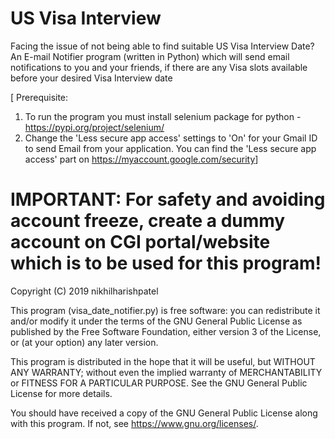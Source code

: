# US Visa Interview
Facing the issue of not being able to find suitable US Visa Interview Date?
An E-mail Notifier program (written in Python) which will send email notifications to you and your friends, if there are any Visa slots available before your desired Visa Interview date

[ Prerequisite:
  1. To run the program you must install selenium package for python - <https://pypi.org/project/selenium/>
  2. Change the 'Less secure app access' settings to 'On' for your Gmail ID to send Email from your application. You can find the 'Less secure app access' part on <https://myaccount.google.com/security>]

# IMPORTANT: For safety and avoiding account freeze, create a dummy account on CGI portal/website which is to be used for this program!

Copyright (C) 2019 nikhilharishpatel

This program (visa_date_notifier.py) is free software: you can redistribute it and/or modify
it under the terms of the GNU General Public License as published by
the Free Software Foundation, either version 3 of the License, or
(at your option) any later version.

This program is distributed in the hope that it will be useful,
but WITHOUT ANY WARRANTY; without even the implied warranty of
MERCHANTABILITY or FITNESS FOR A PARTICULAR PURPOSE.  See the
GNU General Public License for more details.

You should have received a copy of the GNU General Public License
along with this program.  If not, see <https://www.gnu.org/licenses/>.
